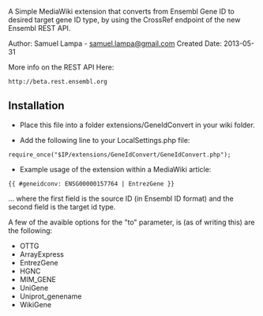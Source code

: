 A Simple MediaWiki extension that converts from Ensembl Gene ID to 
desired target gene ID type, by using the CrossRef endpoint of the
new Ensembl REST API.

Author:  Samuel Lampa - samuel.lampa@gmail.com
Created Date:    2013-05-31
 
More info on the REST API Here:

    http://beta.rest.ensembl.org

Installation
------------

- Place this file into a folder extensions/GeneIdConvert in your
   wiki folder.

- Add the following line to your LocalSettings.php file:
 
````
require_once("$IP/extensions/GeneIdConvert/GeneIdConvert.php");
````

- Example usage of the extension within a MediaWiki article:

````
{{ #geneidconv: ENSG00000157764 | EntrezGene }}
````

... where the first field is the source ID (in Ensembl ID format) 
and the second field is the target id type.

A few of the avaible options for the "to" parameter, is (as of 
writing this) are the following:

- OTTG
- ArrayExpress
- EntrezGene
- HGNC
- MIM_GENE
- UniGene
- Uniprot_genename
- WikiGene
